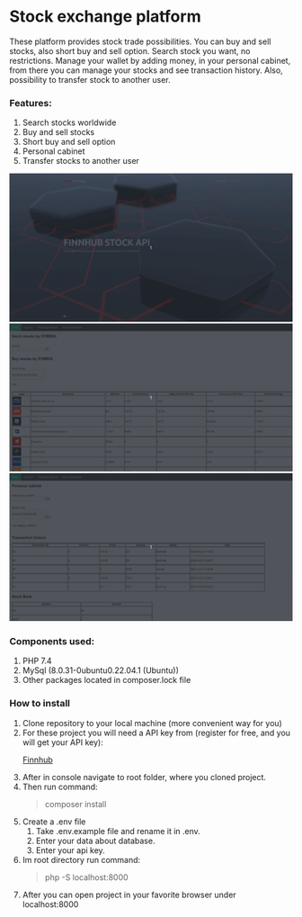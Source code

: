 # Stock exchange platform
<p>These platform provides stock trade possibilities.
You can buy and sell stocks, also short buy and sell option.
Search stock you want, no restrictions. Manage your wallet by adding money, 
in your personal cabinet, from there you can manage your stocks and see transaction history. 
Also, possibility to transfer stock to another user.</p>

### Features:
<ol>
    <li>Search stocks worldwide</li>
    <li>Buy and sell stocks</li>
    <li>Short buy and sell option</li>
    <li>Personal cabinet</li>
    <li>Transfer stocks to another user</li>
</ol>

![](https://github.com/pentakostal/SomethingNew/blob/main/public/gif/Peek%202022-12-26%2009-19.gif)
![](https://github.com/pentakostal/SomethingNew/blob/main/public/gif/Peek%202022-12-26%2009-191.gif)
![](https://github.com/pentakostal/SomethingNew/blob/main/public/gif/Peek%202022-12-26%2009-20.gif)

### Components used:
<ol>
<li>PHP 7.4</li>
<li>MySql (8.0.31-0ubuntu0.22.04.1 (Ubuntu))</li>
<li>Other packages located in composer.lock file</li>
</ol>

### How to install
<ol>
<li>Clone repository to your local machine (more convenient way for you)</li>
<li>For these project you will need a API key from (register for free, and you will
get your API key): </li>

[Finnhub](https://finnhub.io/)

<li>After in console navigate to root folder, where you cloned project.</li>
<li>Then run command:</li>

> composer install

<li>Create a .env file
    <ol>
        <li>Take .env.example file and rename it in .env.</li>
        <li>Enter your data about database.</li>
        <li>Enter your api key.</li>
    </ol>
</li>
<li>Im root directory run command:</li>

>php -S localhost:8000

<li>After you can open project in your favorite browser under localhost:8000</li>
</ol>

